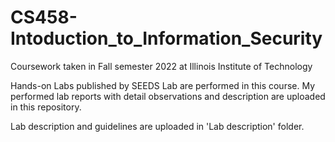 # CS458-Intoduction_to_Information_Security
Coursework taken in Fall semester 2022 at Illinois Institute of Technology

Hands-on Labs published by SEEDS Lab are performed in this course. My performed lab reports with detail observations and description are uploaded in this repository. 

Lab description and guidelines are uploaded in 'Lab description' folder.
